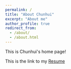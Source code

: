 ```yaml
---
permalink: /
title: "About Chunhui"
excerpt: "About me"
author_profile: true
redirect_from: 
  - /about/
  - /about.html
---
```


This is Chunhui's home page! 

This is the link to my [Resume](https://larry-chunhui.github.io/cv/)
